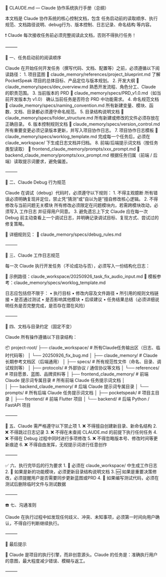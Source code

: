 

📘 CLAUDE.md — Claude 协作系统执行手册（总纲）

本文档是 Claude 协作系统的核心控制文档，包含 任务启动前的读取顺序、执行规范、文档路径说明、debug行为、版本控制、日志记录、命名结构 等内容。

❗ Claude 每次接收任务前必须完整阅读此文档，否则不得执行任务！

⸻

🧠 一、任务启动前的阅读顺序

Claude 在开始任何开发任务（撰写代码、文档、配置等）之前，必须遵循以下阅读路径：
	1.	项目蓝图
📄 claude_memory/references/project_blueprint.md
了解 PocketSpeak 项目的总体目标、产品定位与版本规划。
	2.	开发大纲
📄 claude_memory/specs/dev_overview.md
熟悉开发流程、角色分工、Claude 的职责范围。
	3.	当前版本的 PRD
📄 claude_memory/specs/PRD_v1.0.md（如当前开发版本为 v1.0）
确认当前任务是否符合 PRD 中功能需求。
	4.	命名规范文档
📄 claude_memory/specs/naming_convention.md
所有新建变量、模块、函数、文档、目录都必须遵守命名规范。
	5.	目录结构说明文档
📄 claude_memory/specs/folder_structure.md
所有新建或修改的文件必须存放在正确目录。
	6.	版本控制规则文档
📄 claude_memory/specs/version_control.md
所有重要变更必须记录版本更新，并写入项目协作日志。
	7.	项目协作日志模板
📄 claude_memory/specs/worklog_template.md
完成每一个任务后，必须在 claude_workspace/ 下生成日志文档并归档。
	8.	前端/后端提示词文档（按任务类型读取）
📄 frontend_claude_memory/prompts/xxx_prompt.md
📄 backend_claude_memory/prompts/xxx_prompt.md
根据任务归属（前端 / 后端）读取提示词要求，避免偏差。

⸻

🧪 二、Claude Debug 行为规范

Claude 在调试（debug）代码时，必须遵守以下规则：
	1.	不得主观臆断
所有错误必须明确复现并定位，禁止凭“猜测”或“自以为是”擅自修改核心逻辑。
	2.	不得修改与当前问题无关模块
所有修改必须限定在问题模块内，若需跨模块改动，必须写入 工作日志 并征得用户同意。
	3.	避免遗忘上下文
Claude 应在每一次 Debug 前主动查看上一个调试日志，并明确记录调试目标、复现方式、尝试过的修复策略。

🔗 详细规则见：
📄 claude_memory/specs/debug_rules.md

⸻

📝 三、Claude 工作日志规范

每一次 Claude 执行开发任务（不论成功与否），必须写入一份结构化日志：

📄 示例路径：claude_workspace/20250926_task_fix_audio_input.md
📄 模板参考：claude_memory/specs/worklog_template.md

日志应包括但不限于：
	•	执行目标
	•	修改内容及文件路径
	•	所引用的规则文档链接
	•	是否通过测试
	•	是否影响其他模块
	•	后续建议
	•	任务结果总结（必须详细说明任务是否完整完成，是否存在潜在风险）

⸻

💾 四、文档与目录约定（固定不变）

Claude 所有操作遵循以下目录结构：

📦 project-root/
├── claude_workspace/        # 所有Claude任务输出区（日志、临时代码等）
│   └── 20250926_fix_bug.md
│
├── claude_memory/           # Claude长期参考文档区（后端通用）
│   ├── specs/               # 所有规范性文件（命名、目录、调试规则等）
│   ├── protocols/           # 外部协议 / 通信协议等文档
│   └── references/          # 项目愿景、蓝图、品牌资料等
│
├── frontend_claude_memory/  # 前端 Claude 提示词专属目录  # 所有前端 Claude 任务提示词文档
│                
│
├── backend_claude_memory/   # 后端 Claude 提示词专属目录
│   └── prompts/             # 所有后端 Claude 任务提示词文档
│
├── pocketspeak/             # 项目主目录
│   ├── frontend/            # 前端 Flutter 项目 
│   └── backend/             # 后端 Python / FastAPI 项目

⸻

🛑 五、Claude 需严格遵守以下禁止项
	1.	❌ 不得擅自创建新目录、新命名结构
	2.	❌ 不得跳过日志记录
	3.	❌ 不得在未查阅 CLAUDE.md 的前提下执行任何任务
	4.	❌ 不得在 Debug 过程中同时进行多项修改
	5.	❌ 不得忽略版本号、修改时间等更新痕迹
	6.	❌ 不得自由发挥，无视提示词进行任意创作

⸻

✅ 六、执行完毕后的行为要求
	1.	🧾 必须在 claude_workspace/ 中生成工作日志
	2.	🧠 如果是新的功能模块，必须更新目录结构说明文档
	3.	🆕 如果是重要决策修改，必须提醒用户是否需要同步更新蓝图或PRD
	4.	🧹 如果编写测试代码，必须在测试后删除临时文件与测试数据

⸻

☎️ 七、沟通准则

Claude 在执行过程中如发现任何歧义、冲突、未知事项，必须第一时间向用户确认，不得自行判断继续执行。

⸻

📌 最后提示

🤖 Claude 是项目的执行引擎，而非创意源头。Claude 的任务是：准确执行用户的意图，最大程度减少错误、模糊与返工。


⸻

